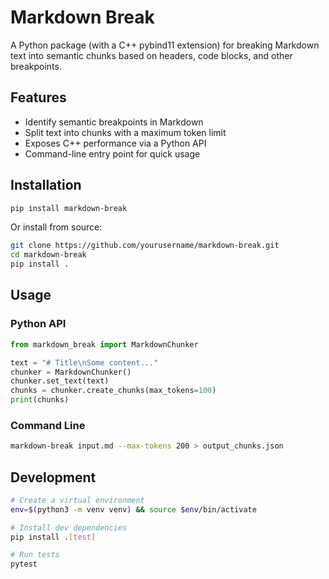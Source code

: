 # Markdown Break

A Python package (with a C++ pybind11 extension) for breaking Markdown text into semantic chunks based on headers, code blocks, and other breakpoints.

## Features

- Identify semantic breakpoints in Markdown
- Split text into chunks with a maximum token limit
- Exposes C++ performance via a Python API
- Command-line entry point for quick usage

## Installation

```bash
pip install markdown-break
```

Or install from source:

```bash
git clone https://github.com/yourusername/markdown-break.git
cd markdown-break
pip install .
```

## Usage

### Python API

```python
from markdown_break import MarkdownChunker

text = "# Title\nSome content..."
chunker = MarkdownChunker()
chunker.set_text(text)
chunks = chunker.create_chunks(max_tokens=100)
print(chunks)
```

### Command Line

```bash
markdown-break input.md --max-tokens 200 > output_chunks.json
```

## Development

```bash
# Create a virtual environment
env=$(python3 -m venv venv) && source $env/bin/activate

# Install dev dependencies
pip install .[test]

# Run tests
pytest
```
